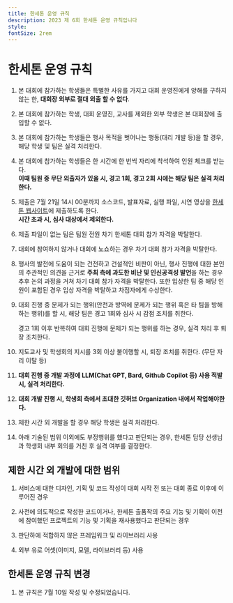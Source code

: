 ```yaml
---
title: 한세톤 운영 규칙
description: 2023 제 6회 한세톤 운영 규칙입니다
style:
fontSize: 2rem
---
```


# 한세톤 운영 규칙

1.  본 대회에 참가하는 학생들은 특별한 사유를 가지고 대회 운영진에게 양해를 구하지 않는 한, **대회장 외부로 절대 외출 할 수 없다**.

2.  본 대회에 참가하는 학생, 대회 운영진, 교사를 제외한 외부 학생은 본 대회장에 출입할 수 없다.

3.  본 대회에 참가하는 학생들은 행사 목적을 벗어나는 행동(대리 개발 등)을 할 경우, 해당 학생 및 팀은 실격 처리한다.

4.  본 대회에 참가하는 학생들은 한 시간에 한 번씩 자리에 착석하여 인원 체크를 받는다.  
    **이때 팀원 중 무단 외출자가 있을 시, 경고 1회, 경고 2회 시에는 해당 팀은 실격 처리한다.**

5.  제출은 7월 21일 14시 00분까지 소스코드, 발표자료, 실행 파일, 시연 영상을 [한세톤 웹사이트](https://hanseithon.com)에 제출하도록 한다.  
    **시간 초과 시, 심사 대상에서 제외한다.**

6.  제출 파일이 없는 팀은 팀원 전원 차기 한세톤 대회 참가 자격을 박탈한다.

7.  대회에 참여하지 않거나 대회에 노쇼하는 경우 차기 대회 참가 자격을 박탈한다.

8.  행사의 발전에 도움이 되는 건전하고 건설적인 비판이 아닌, 행사 진행에 대한 본인의 주관적인 의견을 근거로 **주최 측에 과도한 비난 및 인신공격성 발언**을 하는 경우 추후 논의 과정을 거쳐 차기 대회 참가 자격을 박탈한다. 또한 입상한 팀 중 해당 인원이 포함된 경우 입상 자격을 박탈하고 차점자에게 수상한다.

9.  대회 진행 중 문제가 되는 행위(안전과 방역에 문제가 되는 행위 혹은 타 팀을 방해하는 행위)를 할 시, 해당 팀은 경고 1회와 심사 시 감점 조치를 취한다.

    경고 1회 이후 반복하여 대회 진행에 문제가 되는 행위를 하는 경우, 실격 처리 후 퇴장 조치한다.

10. 지도교사 및 학생회의 지시를 3회 이상 불이행할 시, 퇴장 조치를 취한다. (무단 자리 이탈 등)

11. **대회 진행 중 개발 과정에 LLM(Chat GPT, Bard, Github Copilot 등) 사용 적발 시, 실격 처리한다.**

12. **대회 개발 진행 시, 학생회 측에서 초대한 깃허브 Organization 내에서 작업해야한다.**

13. 제한 시간 외 개발을 할 경우 해당 학생은 실격 처리한다.

14. 아래 기술된 범위 이외에도 부정행위를 했다고 판단되는 경우, 한세톤 담당 선생님과 학생회 내부 회의를 거친 후 실격 여부를 결정한다.

## 제한 시간 외 개발에 대한 범위

1.  서비스에 대한 디자인, 기획 및 코드 작성이 대회 시작 전 또는 대회 종료 이후에 이루어진 경우

2.  사전에 의도적으로 작성한 코드이거나, 한세톤 출품작의 주요 기능 및 기획이 이전에 참여했던 프로젝트의 기능 및 기획을 재사용했다고 판단되는 경우

3.  판단하에 적합하지 않은 프레임워크 및 라이브러리 사용

4.  외부 유로 어셋(이미지, 모델, 라이브러리 등) 사용

## 한세톤 운영 규칙 변경

1. 본 규칙은 7월 10일 작성 및 수정되었습니다.
